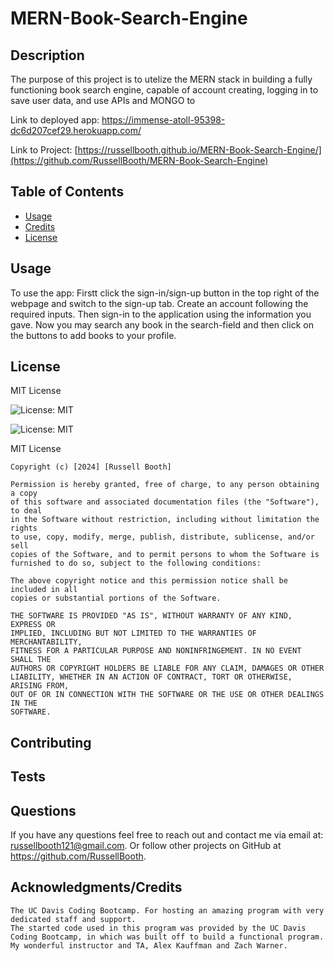 # MERN-Book-Search-Engine

  ## Description

  The purpose of this project is to utelize the MERN stack in building a fully functioning book search engine, capable of account creating, logging in to save user data, and use APIs and MONGO to 


  Link to deployed app: https://immense-atoll-95398-dc6d207cef29.herokuapp.com/
  
  Link to Project: [https://russellbooth.github.io/MERN-Book-Search-Engine/](https://github.com/RussellBooth/MERN-Book-Search-Engine)

  ## Table of Contents

  - [Usage](#usage)
  - [Credits](#credits)
  - [License](#license)


  ## Usage

  To use the app: Firstt click the sign-in/sign-up button in the top right of the webpage and switch to the sign-up tab. Create an account following the required inputs. Then sign-in to the application using the information you gave. Now you may search any book in the search-field and then click on the buttons to add books to your profile.

  ## License

  MIT License

  ![License: MIT](https://img.shields.io/badge/license-MIT-blue)

  ![License: MIT](https://choosealicense.com/licenses/mit/)

  MIT License

    Copyright (c) [2024] [Russell Booth]
    
    Permission is hereby granted, free of charge, to any person obtaining a copy
    of this software and associated documentation files (the "Software"), to deal
    in the Software without restriction, including without limitation the rights
    to use, copy, modify, merge, publish, distribute, sublicense, and/or sell
    copies of the Software, and to permit persons to whom the Software is
    furnished to do so, subject to the following conditions:
    
    The above copyright notice and this permission notice shall be included in all
    copies or substantial portions of the Software.
    
    THE SOFTWARE IS PROVIDED "AS IS", WITHOUT WARRANTY OF ANY KIND, EXPRESS OR
    IMPLIED, INCLUDING BUT NOT LIMITED TO THE WARRANTIES OF MERCHANTABILITY,
    FITNESS FOR A PARTICULAR PURPOSE AND NONINFRINGEMENT. IN NO EVENT SHALL THE
    AUTHORS OR COPYRIGHT HOLDERS BE LIABLE FOR ANY CLAIM, DAMAGES OR OTHER
    LIABILITY, WHETHER IN AN ACTION OF CONTRACT, TORT OR OTHERWISE, ARISING FROM,
    OUT OF OR IN CONNECTION WITH THE SOFTWARE OR THE USE OR OTHER DEALINGS IN THE
    SOFTWARE.

  ## Contributing
  
  ## Tests

  ## Questions

  If you have any questions feel free to reach out and contact me via email at: russellbooth121@gmail.com.
  Or follow other projects on GitHub at https://github.com/RussellBooth.

  ## Acknowledgments/Credits

    The UC Davis Coding Bootcamp. For hosting an amazing program with very dedicated staff and support.
    The started code used in this program was provided by the UC Davis Coding Bootcamp, in which was built off to build a functional program.
    My wonderful instructor and TA, Alex Kauffman and Zach Warner.
